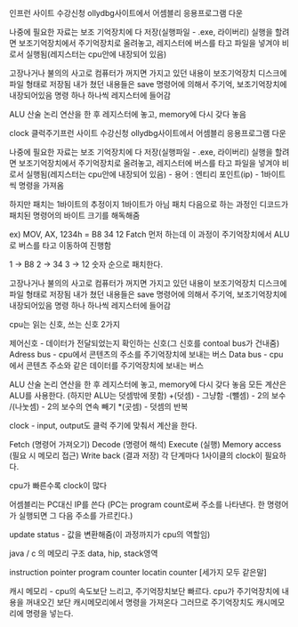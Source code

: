 인프런 사이트 수강신청
ollydbg사이트에서 어셈블리 응용프로그램 다운

나중에 필요한 자료는 보조 기억장치에 다 저장(실행파일 - .exe, 라이버리) 
실행을 할려면 보조기억장치에서 주기억장치로 올려놓고, 레지스터에 버스를 타고 파일을 넣겨야 비로서 실행됨(레지스터는 cpu안에 내장되어 있음)

고장나거나 불의의 사고로 컴퓨터가 꺼지면 가지고 있던 내용이 보조기억장치 디스크에 파일 형태로 저장됨
내가 쳤던 내용들은 save 명령어에 의해서 주기억, 보조기억장치에 내장되어있음
명령 하나 하나씩 레지스터에 들어감

ALU 산술 논리 연산을 한 후 레지스터에 놓고, memory에 다시 갖다 놓음

clock 클럭주기프런 사이트 수강신청
ollydbg사이트에서 어셈블리 응용프로그램 다운

나중에 필요한 자료는 보조 기억장치에 다 저장(실행파일 - .exe, 라이버리) 
실행을 할려면 보조기억장치에서 주기억장치로 올려놓고, 레지스터에 버스를 타고 파일을 넣겨야 비로서 실행됨(레지스터는 cpu안에 내장되어 있음) - 용어 : 엔티리 포인트(ip) - 1바이트씩 명령을 가져옴

하지만 패치는 1바이트의 추정이지 1바이트가 아님
패치 다음으로 하는 과정인 디코드가 패치된 명령어의 바이트 크기를 해독해줌


ex) MOV, AX, 1234h = B8 34 12 
Fatch 먼저 하는데 이 과정이 주기억장치에서 ALU로 버스를 타고 이동하여 진행함

1 -> B8
2 -> 34
3 -> 12
숫자 순으로 패치한다.

고장나거나 불의의 사고로 컴퓨터가 꺼지면 가지고 있던 내용이 보조기억장치 디스크에 파일 형태로 저장됨
내가 쳤던 내용들은 save 명령어에 의해서 주기억, 보조기억장치에 내장되어있음
명령 하나 하나씩 레지스터에 들어감

cpu는 읽는 신호, 쓰는 신호 2가지

제어신호 - 데이터가 전달되었는지 확인하는 신호(그 신호를 contoal bus가 건내줌)
Adress bus - cpu에서 콘텐츠의 주소를 주기억장치에 보내는 버스
Data bus - cpu에서 콘텐츠 주소와 같은 데이터를 주기억장치에 보내는 버스


ALU 산술 논리 연산을 한 후 레지스터에 놓고, memory에 다시 갖다 놓음
모든 계산은 ALU를 사용한다. (하지만 ALU는 덧셈밖에 못함) 
+(덧셈) - 그냥함
-(뺄셈) - 2의 보수
/(나눗셈) - 2의 보수의 연속 빼기
*(곳셈) - 덧셈의 반복


clock - input, output도 클럭 주기에 맞춰서 계산을 한다.

Fetch (명령어 가져오기)
Decode (명령어 해석)
Execute (실행)
Memory access (필요 시 메모리 접근)
Write back (결과 저장)
각 단계마다 1사이클의 clock이 필요하다.

cpu가 빠른수록 clock이 많다

어셈블리는 PC대신 IP를 쓴다 (PC는 program count로써 주소를 나타낸다. 한 명령어가 실행되면 그 다음 주소를 가르킨다.) 

update status - 값을 변환해줌(이 과정까지가 cpu의 역할임)


java / c 의 메모리 구조
data, hip, stack영역


instruction pointer
program counter
locatin counter 
[세가지 모두 같은말]

캐시 메모리 - cpu의 속도보단 느리고, 주기억장치보단 빠르다.
cpu가 주기억장치에 내용을 꺼내오긴 보단 캐시메모리에서 명령을 가져온다
그러므로 주기억장치도 캐시메모리에 명령을 넣는다.









